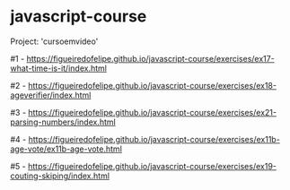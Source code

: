 # javascript-course
 Project: 'cursoemvideo'

 #1 - https://figueiredofelipe.github.io/javascript-course/exercises/ex17-what-time-is-it/index.html
 
 #2 - https://figueiredofelipe.github.io/javascript-course/exercises/ex18-ageverifier/index.html

 #3 - https://figueiredofelipe.github.io/javascript-course/exercises/ex21-parsing-numbers/index.html

 #4 - https://figueiredofelipe.github.io/javascript-course/exercises/ex11b-age-vote/ex11b-age-vote.html

 #5 - https://figueiredofelipe.github.io/javascript-course/exercises/ex19-couting-skiping/index.html



